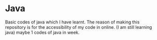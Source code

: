 # Java
Basic codes of java which I have learnt.
The reason of making this repository is for the accessibility of my code in online.
(I am still learning java)
maybe 1 codes of java in week.
